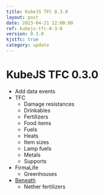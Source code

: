 ```yaml
---
title: KubeJS TFC 0.3.0
layout: post
date: 2023-04-21 12:00:00
ref: kubejs-tfc-0-3-0
version: 0.3.0
kjstfc: true
category: update
---
```


# KubeJS TFC 0.3.0

- Add data events
- TFC
    - Damage resistances
    - Drinkables
    - Fertilizers
    - Food items
    - Fuels
    - Heats
    - Item sizes
    - Lamp fuels
    - Metals
    - Supports
- FirmaLife
    - Greenhouses
- [Beneath](https://github.com/eerussianguy/Beneath)
    - Nether fertilizers
